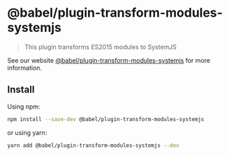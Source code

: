 # @babel/plugin-transform-modules-systemjs

> This plugin transforms ES2015 modules to SystemJS

See our website [@babel/plugin-transform-modules-systemjs](https://babeljs.io/docs/en/next/babel-plugin-transform-modules-systemjs.html) for more information.

## Install

Using npm:

```sh
npm install --save-dev @babel/plugin-transform-modules-systemjs
```

or using yarn:

```sh
yarn add @babel/plugin-transform-modules-systemjs --dev
```
